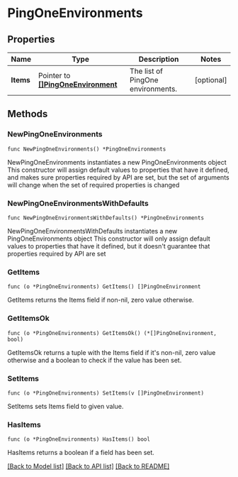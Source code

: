 # PingOneEnvironments

## Properties

Name | Type | Description | Notes
------------ | ------------- | ------------- | -------------
**Items** | Pointer to [**[]PingOneEnvironment**](PingOneEnvironment.md) | The list of PingOne environments. | [optional] 

## Methods

### NewPingOneEnvironments

`func NewPingOneEnvironments() *PingOneEnvironments`

NewPingOneEnvironments instantiates a new PingOneEnvironments object
This constructor will assign default values to properties that have it defined,
and makes sure properties required by API are set, but the set of arguments
will change when the set of required properties is changed

### NewPingOneEnvironmentsWithDefaults

`func NewPingOneEnvironmentsWithDefaults() *PingOneEnvironments`

NewPingOneEnvironmentsWithDefaults instantiates a new PingOneEnvironments object
This constructor will only assign default values to properties that have it defined,
but it doesn't guarantee that properties required by API are set

### GetItems

`func (o *PingOneEnvironments) GetItems() []PingOneEnvironment`

GetItems returns the Items field if non-nil, zero value otherwise.

### GetItemsOk

`func (o *PingOneEnvironments) GetItemsOk() (*[]PingOneEnvironment, bool)`

GetItemsOk returns a tuple with the Items field if it's non-nil, zero value otherwise
and a boolean to check if the value has been set.

### SetItems

`func (o *PingOneEnvironments) SetItems(v []PingOneEnvironment)`

SetItems sets Items field to given value.

### HasItems

`func (o *PingOneEnvironments) HasItems() bool`

HasItems returns a boolean if a field has been set.


[[Back to Model list]](../README.md#documentation-for-models) [[Back to API list]](../README.md#documentation-for-api-endpoints) [[Back to README]](../README.md)



